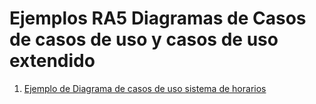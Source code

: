# Ejemplos RA5 Diagramas de Casos de casos de uso y casos de uso extendido

1. [Ejemplo de Diagrama de casos de uso sistema de horarios](https://hulkike.github.io/Tidsplaan/02-Dise%C3%B1o/02-DiagramadeCasosdeUso/Diagrama%20de%20casos%20de%20uso%20extendidos/Diagrama%20de%20casos%20de%20uso%20extendidos/content/UseCaseDiagram_dcgzc1qGAqAEhwUL.html)
